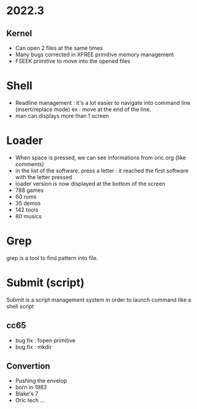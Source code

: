 # 2022.3

## Kernel

* Can open 2 files at the same times
* Many bugs corrected in XFREE primitive memory management
* FSEEK primitive to move into the opened files

# Shell

* Readline management : it's a lot easier to navigate into command line (insert/replace mode) ex : move at the end of the line.
* man can displays more than 1 screen

# Loader

* When space is pressed, we can see informations from oric.org (like comments)
* in the list of the software, press a letter : it reached the first software with the letter pressed
* loader version is now displayed at the bottom of the screen
* 788 games
* 60 roms
* 35 demos
* 142 tools
* 80 musics

# Grep

grep is a tool to find pattern into file.

# Submit (script)

Submit is a script management system in order to launch command like a shell script

## cc65

* bug fix : fopen primitive
* bug fix : mkdir

## Convertion

* Pushing the envelop
* born in 1983
* Blake's 7
* Oric tech ...

